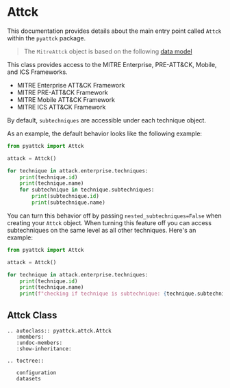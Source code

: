 # Attck

This documentation provides details about the main entry point called `Attck` within the `pyattck` package.

> The `MitreAttck` object is based on the following [data model](https://github.com/swimlane/pyattck-data-models/blob/main/src/pyattck_data_models/attack.py)

This class provides access to the MITRE Enterprise, PRE-ATT&CK, Mobile, and ICS Frameworks.

* MITRE Enterprise ATT&CK Framework
* MITRE PRE-ATT&CK Framework
* MITRE Mobile ATT&CK Framework
* MITRE ICS ATT&CK Framework

By default, `subtechniques` are accessible under each technique object.

As an example, the default behavior looks like the following example:

```python
from pyattck import Attck

attack = Attck()

for technique in attack.enterprise.techniques:
    print(technique.id)
    print(technique.name)
    for subtechnique in technique.subtechniques:
        print(subtechnique.id)
        print(subtechnique.name)
```

You can turn this behavior off by passing `nested_subtechniques=False` when creating your `Attck` object. When turning this feature off you can access subtechniques on the same level as all other techniques.  Here's an example:

```python
from pyattck import Attck

attack = Attck()

for technique in attack.enterprise.techniques:
    print(technique.id)
    print(technique.name)
    print(f"checking if technique is subtechnique: {technique.subtechnique}")
```

## Attck Class

```eval_rst
.. autoclass:: pyattck.attck.Attck
   :members:
   :undoc-members:
   :show-inheritance:
```

```eval_rst
.. toctree::
   
   configuration
   datasets
```